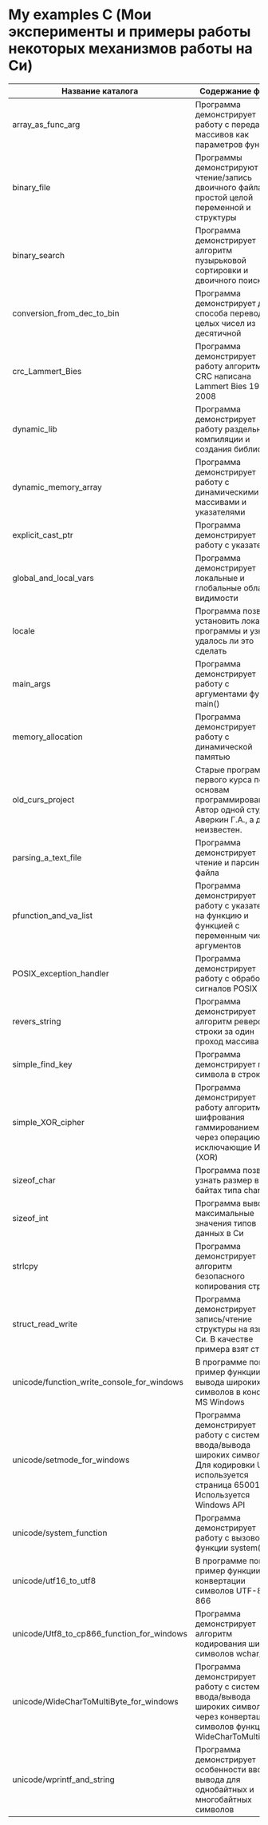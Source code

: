 # My examples C (Мои эксперименты и примеры работы некоторых механизмов работы на Си)

Название каталога                          | Содержание файла
-------------------------------------------|----------------------
array_as_func_arg                          | Программа демонстрирует работу с передачей массивов как параметров функции
binary_file                                | Программы демонстрируют чтение/запись двоичного файла с простой целой переменной и структуры
binary_search                              | Программа демонстрирует алгоритм пузырьковой сортировки и двоичного поиска
conversion_from_dec_to_bin                 | Программа демонстрирует два способа перевода целых чисел из десятичной
crc_Lammert_Bies                           | Программа демонстрирует  работу алгоритма CRC написана Lammert Bies 1999-2008
dynamic_lib                                | Программа демонстрирует работу раздельной компиляции и создания библиотек
dynamic_memory_array                       | Программа демонстрирует работу с динамическими массивами и указателями
explicit_cast_ptr                          | Программа демонстрирует работу с указателями
global_and_local_vars                      | Программа демонстрирует локальные и глобальные области видимости
locale                                     | Программа позволяет установить локаль программы и узнать удалось ли это сделать
main_args                                  | Программа демонстрирует работу с аргументами функции main()
memory_allocation                          | Программа демонстрирует работу с динамической памятью
old_curs_project                           | Старые программы первого курса по основам программирования. Автор одной студент Аверкин Г.А., а другой неизвестен.
parsing_a_text_file                        | Программа демонстрирует чтение и парсинг файла
pfunction_and_va_list                      | Программа демонстрирует работу с указателями на функцию и функцией с переменным числом аргументов
POSIX_exception_handler                    | Программа демонстрирует работу с обработкой сигналов POSIX
revers_string                              | Программа демонстрирует алгоритм реверса строки за один проход массива
simple_find_key                            | Программа демонстрирует поиск символа в строке
simple_XOR_cipher                          | Программа демонстрирует работу алгоритма шифрования гаммированием, через операцию исключающие ИЛИ (XOR)
sizeof_char                                | Программа позволяет узнать размер в байтах типа char в Си
sizeof_int                                 | Программа выводит максимальные значения типов данных в Си
strlcpy                                    | Программа демонстрирует алгоритм безопасного копирования строки
struct_read_write                          | Программа демонстрирует запись/чтение структуры на языке Си. В качестве примера взят студент
unicode/function_write_console_for_windows | В программе показан пример функции вывода широких символов в консоль MS Windows
unicode/setmode_for_windows                | Программа демонстрирует работу с системой ввода/вывода широких символов. Для кодировки UTF-8 используется страница 65001. Используется Windows API
unicode/system_function                    | Программа демонстрирует работу с вызовом функции system()
unicode/utf16_to_utf8                      | В программе показан пример функции конвертации символов UTF-8 в 866
unicode/Utf8_to_cp866_function_for_windows | Программа демонстрирует алгоритм кодирования широких символов wchar_t
unicode/WideCharToMultiByte_for_windows    | Программа демонстрирует работу с системой ввода/вывода широких символов через конвертация символов функцией WideCharToMultiByte()
unicode/wprintf_and_string                 | Программа демонстрирует особенности ввода/вывода для однобайтных и многобайтных символов
